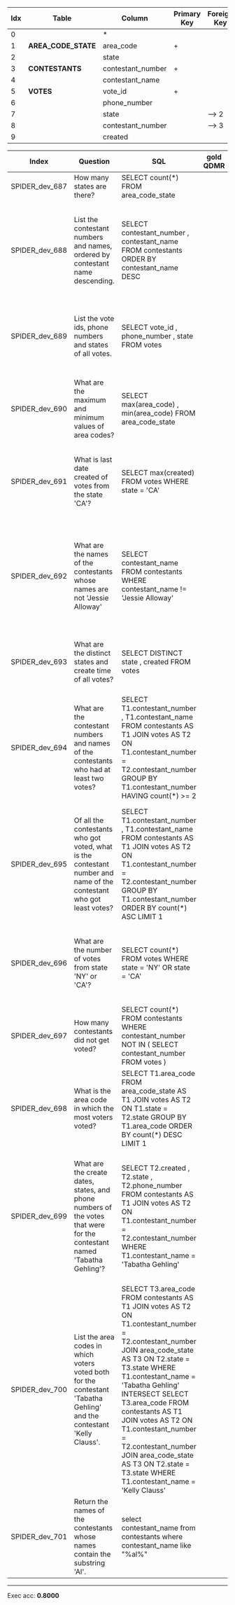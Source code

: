  | Idx | Table      | Column | Primary Key | Foreign Key | 
 | ----------- | ----------- | ----------- | ----------- | ----------- | 
  | 0 |  | * |   |   | 
 | 1 | **AREA_CODE_STATE** | area_code | + |   | 
 | 2 |   | state |   |   | 
 | 3 | **CONTESTANTS** | contestant_number | + |   | 
 | 4 |   | contestant_name |   |   | 
 | 5 | **VOTES** | vote_id | + |   | 
 | 6 |   | phone_number |   |   | 
 | 7 |   | state |   | --> 2 | 
 | 8 |   | contestant_number |   | --> 3 | 
 | 9 |   | created |   |   | 
 
  | Index | Question  | SQL | gold QDMR | pred QDMR | Exec | SQL hardness |
  | ----------- | ----------- | ----------- |  ----------- | ----------- | ----------- | ----------- | 
 | SPIDER_dev_687 | How many states are there? | SELECT count(*) FROM area_code_state |  | 1. SELECT[col:​AREA_CODE_STATE:​state] <br>2. AGGREGATE[count, #1] <br> | - | easy | 
  | SPIDER_dev_688 | List the contestant numbers and names, ordered by contestant name descending. | SELECT contestant_number ,  contestant_name FROM contestants ORDER BY contestant_name DESC |  | 1. SELECT[tbl:​CONTESTANTS] <br>2. PROJECT[col:​CONTESTANTS:​contestant_number, #1] <br>3. PROJECT[col:​CONTESTANTS:​contestant_name, #1] <br>4. UNION[#2, #3] <br>5. SORT[#4, #3, sortdir:​descending] <br> | + | medium | 
  | SPIDER_dev_689 | List the vote ids, phone numbers and states of all votes. | SELECT vote_id ,  phone_number ,  state FROM votes |  | 1. SELECT[tbl:​VOTES] <br>2. PROJECT[col:​VOTES:​vote_id, #1] <br>3. PROJECT[col:​VOTES:​phone_number, #1] <br>4. PROJECT[col:​VOTES:​state, #1] <br>5. UNION[#2, #3, #4] <br> | + | medium | 
  | SPIDER_dev_690 | What are the maximum and minimum values of area codes? | SELECT max(area_code) ,  min(area_code) FROM area_code_state |  | 1. SELECT[tbl:​AREA_CODE_STATE] <br>2. PROJECT[col:​AREA_CODE_STATE:​area_code, #1] <br>3. AGGREGATE[max, #2] <br>4. AGGREGATE[min, #2] <br>5. UNION[#3, #4] <br> | + | medium | 
  | SPIDER_dev_691 | What is last date created of votes from the state 'CA'? | SELECT max(created) FROM votes WHERE state  =  'CA' |  | 1. SELECT[tbl:​VOTES] <br>2. PROJECT[col:​VOTES:​state, #1] <br>3. COMPARATIVE[#1, #2, comparative:​=:​CA:​col:​VOTES:​state] <br>4. PROJECT[col:​VOTES:​created, #3] <br> | - | easy | 
  | SPIDER_dev_692 | What are the names of the contestants whose names are not 'Jessie Alloway' | SELECT contestant_name FROM contestants WHERE contestant_name != 'Jessie Alloway' |  | 1. SELECT[tbl:​CONTESTANTS] <br>2. PROJECT[col:​CONTESTANTS:​contestant_name, #1] <br>3. COMPARATIVE[#1, #2, comparative:​!=:​Jessie Alloway:​col:​CONTESTANTS:​contestant_name] <br>4. PROJECT[col:​CONTESTANTS:​contestant_name, #3] <br> | + | easy | 
  | SPIDER_dev_693 | What are the distinct states and create time of all votes? | SELECT DISTINCT state ,  created FROM votes |  | 1. SELECT[tbl:​VOTES] <br>2.*(distinct)* PROJECT[col:​VOTES:​state, #1] <br>3. PROJECT[col:​VOTES:​created, #1] <br>4. UNION[#2, #3] <br> | + | medium | 
  | SPIDER_dev_694 | What are the contestant numbers and names of the contestants who had at least two votes? | SELECT T1.contestant_number , T1.contestant_name FROM contestants AS T1 JOIN votes AS T2 ON T1.contestant_number  =  T2.contestant_number GROUP BY T1.contestant_number HAVING count(*)  >=  2 |  | 1. SELECT[tbl:​CONTESTANTS] <br>2. PROJECT[tbl:​VOTES, #1] <br>3. GROUP[count, #2, #1] <br>4. COMPARATIVE[#1, #3, comparative:​>=:​2] <br>5. PROJECT[col:​CONTESTANTS:​contestant_number, #4] <br>6. PROJECT[col:​CONTESTANTS:​contestant_name, #4] <br>7. UNION[#5, #6] <br> | + | medium | 
  | SPIDER_dev_695 | Of all the contestants who got voted, what is the contestant number and name of the contestant who got least votes? | SELECT T1.contestant_number , T1.contestant_name FROM contestants AS T1 JOIN votes AS T2 ON T1.contestant_number  =  T2.contestant_number GROUP BY T1.contestant_number ORDER BY count(*) ASC LIMIT 1 |  | 1. SELECT[tbl:​CONTESTANTS] <br>2. SELECT[tbl:​VOTES] <br>3. GROUP[count, #2, #1] <br>4. SUPERLATIVE[comparative:​min:​None, #1, #3] <br>5. AGGREGATE[sum, #4] <br>6. PROJECT[col:​CONTESTANTS:​contestant_name, #4] <br>7. UNION[#5, #6] <br> | + | extra | 
  | SPIDER_dev_696 | What are the number of votes from state 'NY' or 'CA'? | SELECT count(*) FROM votes WHERE state  =  'NY' OR state  =  'CA' |  | 1. SELECT[tbl:​VOTES] <br>2. COMPARATIVE[#1, #1, comparative:​=:​NY:​col:​VOTES:​state] <br>3. COMPARATIVE[#1, #1, comparative:​=:​CA:​col:​VOTES:​state] <br>4. UNION[#2, #3] <br>5. AGGREGATE[count, #4] <br> | + | medium | 
  | SPIDER_dev_697 | How many contestants did not get voted? | SELECT count(*) FROM contestants WHERE contestant_number NOT IN ( SELECT contestant_number FROM votes ) |  | 1. SELECT[tbl:​CONTESTANTS] <br>2. COMPARATIVE[#1, #1, tbl:​VOTES] <br>3. DISCARD[#1, #2] <br>4. AGGREGATE[count, #3] <br> | + | extra | 
  | SPIDER_dev_698 | What is the area code in which the most voters voted? | SELECT T1.area_code FROM area_code_state AS T1 JOIN votes AS T2 ON T1.state  =  T2.state GROUP BY T1.area_code ORDER BY count(*) DESC LIMIT 1 |  | 1. SELECT[col:​AREA_CODE_STATE:​area_code] <br>2. PROJECT[tbl:​VOTES, #1] <br>3. GROUP[count, #2, #1] <br>4. SUPERLATIVE[comparative:​max:​None, #1, #3] <br> | + | extra | 
  | SPIDER_dev_699 | What are the create dates, states, and phone numbers of the votes that were for the contestant named 'Tabatha Gehling'? | SELECT T2.created ,  T2.state ,  T2.phone_number FROM contestants AS T1 JOIN votes AS T2 ON T1.contestant_number  =  T2.contestant_number WHERE T1.contestant_name  =  'Tabatha Gehling' |  | 1. SELECT[tbl:​CONTESTANTS] <br>2. COMPARATIVE[#1, #1, comparative:​=:​Tabatha Gehling:​col:​CONTESTANTS:​contestant_name] <br>3. PROJECT[tbl:​VOTES, #2] <br>4. PROJECT[col:​VOTES:​created, #3] <br>5. PROJECT[col:​VOTES:​state, #3] <br>6. PROJECT[col:​VOTES:​phone_number, #3] <br>7. UNION[#4, #5, #6] <br> | + | medium | 
  | SPIDER_dev_700 | List the area codes in which voters voted both for the contestant 'Tabatha Gehling' and the contestant 'Kelly Clauss'. | SELECT T3.area_code FROM contestants AS T1 JOIN votes AS T2 ON T1.contestant_number  =  T2.contestant_number JOIN area_code_state AS T3 ON T2.state  =  T3.state WHERE T1.contestant_name  =  'Tabatha Gehling' INTERSECT SELECT T3.area_code FROM contestants AS T1 JOIN votes AS T2 ON T1.contestant_number  =  T2.contestant_number JOIN area_code_state AS T3 ON T2.state  =  T3.state WHERE T1.contestant_name  =  'Kelly Clauss' |  | 1. SELECT[tbl:​CONTESTANTS] <br>2. COMPARATIVE[#1, #1, comparative:​=:​Tabatha Gehling:​col:​CONTESTANTS:​contestant_name] <br>3. COMPARATIVE[#1, #1, comparative:​=:​Kelly Clauss:​col:​CONTESTANTS:​contestant_name] <br>4. PROJECT[col:​AREA_CODE_STATE:​area_code, #1] <br>5. INTERSECTION[#4, #2, #3] <br> | + | extra | 
  | SPIDER_dev_701 | Return the names of the contestants whose names contain the substring 'Al'. | select contestant_name from contestants where contestant_name like "%al%" |  | 1. SELECT[tbl:​CONTESTANTS] <br>2. PROJECT[col:​CONTESTANTS:​contestant_name, #1] <br>3. COMPARATIVE[#2, #2, comparative:​like:​AL:​col:​AREA_CODE_STATE:​state] <br> | - | medium | 
 ***
 Exec acc: **0.8000**
